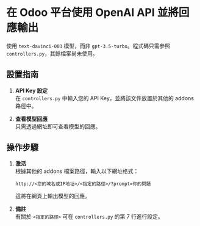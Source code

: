 # 在 Odoo 平台使用 OpenAI API 並將回應輸出

使用 `text-davinci-003` 模型，而非 `gpt-3.5-turbo`。程式碼只需參照 `controllers.py`，其餘檔案尚未使用。

## 設置指南

1. **API Key 設定**  
   在 `controllers.py` 中輸入您的 API Key，並將該文件放置於其他的 addons 路徑中。

2. **查看模型回應**  
   只需透過網址即可查看模型的回應。

## 操作步驟

1. **激活**  
   根據其他的 addons 檔案路徑，輸入以下網址格式：
   ```
   http://<您的域名或IP地址>/<指定的路徑>/?prompt=你的問題
   ```
   這將在網頁上輸出模型的回應。

2. **備註**  
   有關於 `<指定的路徑>` 可在 `controllers.py` 的第 7 行進行設定。
